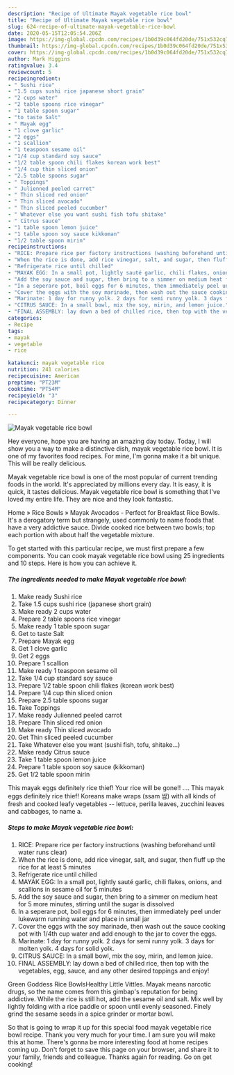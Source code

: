 ```yaml
---
description: "Recipe of Ultimate Mayak vegetable rice bowl"
title: "Recipe of Ultimate Mayak vegetable rice bowl"
slug: 624-recipe-of-ultimate-mayak-vegetable-rice-bowl
date: 2020-05-15T12:05:54.206Z
image: https://img-global.cpcdn.com/recipes/1b0d39c064fd20de/751x532cq70/mayak-vegetable-rice-bowl-recipe-main-photo.jpg
thumbnail: https://img-global.cpcdn.com/recipes/1b0d39c064fd20de/751x532cq70/mayak-vegetable-rice-bowl-recipe-main-photo.jpg
cover: https://img-global.cpcdn.com/recipes/1b0d39c064fd20de/751x532cq70/mayak-vegetable-rice-bowl-recipe-main-photo.jpg
author: Mark Higgins
ratingvalue: 3.4
reviewcount: 5
recipeingredient:
- " Sushi rice"
- "1.5 cups sushi rice japanese short grain"
- "2 cups water"
- "2 table spoons rice vinegar"
- "1 table spoon sugar"
- "to taste Salt"
- " Mayak egg"
- "1 clove garlic"
- "2 eggs"
- "1 scallion"
- "1 teaspoon sesame oil"
- "1/4 cup standard soy sauce"
- "1/2 table spoon chili flakes korean work best"
- "1/4 cup thin sliced onion"
- "2.5 table spoons sugar"
- " Toppings"
- " Julienned peeled carrot"
- " Thin sliced red onion"
- " Thin sliced avocado"
- " Thin sliced peeled cucumber"
- " Whatever else you want sushi fish tofu shitake"
- " Citrus sauce"
- "1 table spoon lemon juice"
- "1 table spoon soy sauce kikkoman"
- "1/2 table spoon mirin"
recipeinstructions:
- "RICE: Prepare rice per factory instructions (washing beforehand until water runs clear)"
- "When the rice is done, add rice vinegar, salt, and sugar, then fluff up the rice for at least 5 minutes"
- "Refrigerate rice until chilled"
- "MAYAK EGG: In a small pot, lightly sauté garlic, chili flakes, onions, and scallions in sesame oil for 5 minutes"
- "Add the soy sauce and sugar, then bring to a simmer on medium heat for 5 more minutes, stirring until the sugar is dissolved"
- "In a seperare pot, boil eggs for 6 minutes, then immediately peel under lukewarm running water and place in small jar"
- "Cover the eggs with the soy marinade, then wash out the sauce cooking pot with 1/4th cup water and add enough to the jar to cover the eggs."
- "Marinate: 1 day for runny yolk. 2 days for semi runny yolk. 3 days for molten yolk. 4 days for solid yolk."
- "CITRUS SAUCE: In a small bowl, mix the soy, mirin, and lemon juice."
- "FINAL ASSEMBLY: lay down a bed of chilled rice, then top with the vegetables, egg, sauce, and any other desired toppings and enjoy!"
categories:
- Recipe
tags:
- mayak
- vegetable
- rice

katakunci: mayak vegetable rice 
nutrition: 241 calories
recipecuisine: American
preptime: "PT23M"
cooktime: "PT54M"
recipeyield: "3"
recipecategory: Dinner

---
```



![Mayak vegetable rice bowl](https://img-global.cpcdn.com/recipes/1b0d39c064fd20de/751x532cq70/mayak-vegetable-rice-bowl-recipe-main-photo.jpg)

Hey everyone, hope you are having an amazing day today. Today, I will show you a way to make a distinctive dish, mayak vegetable rice bowl. It is one of my favorites food recipes. For mine, I'm gonna make it a bit unique. This will be really delicious.

Mayak vegetable rice bowl is one of the most popular of current trending foods in the world. It's appreciated by millions every day. It is easy, it is quick, it tastes delicious. Mayak vegetable rice bowl is something that I've loved my entire life. They are nice and they look fantastic.

Home » Rice Bowls » Mayak Avocados - Perfect for Breakfast Rice Bowls. It&#39;s a derogatory term but strangely, used commonly to name foods that have a very addictive sauce. Divide cooked rice between two bowls; top each portion with about half the vegetable mixture.


To get started with this particular recipe, we must first prepare a few components. You can cook mayak vegetable rice bowl using 25 ingredients and 10 steps. Here is how you can achieve it.

<!--inarticleads1-->

##### The ingredients needed to make Mayak vegetable rice bowl:

1. Make ready  Sushi rice
1. Take 1.5 cups sushi rice (japanese short grain)
1. Make ready 2 cups water
1. Prepare 2 table spoons rice vinegar
1. Make ready 1 table spoon sugar
1. Get to taste Salt
1. Prepare  Mayak egg
1. Get 1 clove garlic
1. Get 2 eggs
1. Prepare 1 scallion
1. Make ready 1 teaspoon sesame oil
1. Take 1/4 cup standard soy sauce
1. Prepare 1/2 table spoon chili flakes (korean work best)
1. Prepare 1/4 cup thin sliced onion
1. Prepare 2.5 table spoons sugar
1. Take  Toppings
1. Make ready  Julienned peeled carrot
1. Prepare  Thin sliced red onion
1. Make ready  Thin sliced avocado
1. Get  Thin sliced peeled cucumber
1. Take  Whatever else you want (sushi fish, tofu, shitake...)
1. Make ready  Citrus sauce
1. Take 1 table spoon lemon juice
1. Prepare 1 table spoon soy sauce (kikkoman)
1. Get 1/2 table spoon mirin


This mayak eggs definitely rice thief! Your rice will be gone!! …. This mayak eggs definitely rice thief! Koreans make wraps (ssam 쌈) with all kinds of fresh and cooked leafy vegetables -- lettuce, perilla leaves, zucchini leaves and cabbages, to name a. 

<!--inarticleads2-->

##### Steps to make Mayak vegetable rice bowl:

1. RICE: Prepare rice per factory instructions (washing beforehand until water runs clear)
1. When the rice is done, add rice vinegar, salt, and sugar, then fluff up the rice for at least 5 minutes
1. Refrigerate rice until chilled
1. MAYAK EGG: In a small pot, lightly sauté garlic, chili flakes, onions, and scallions in sesame oil for 5 minutes
1. Add the soy sauce and sugar, then bring to a simmer on medium heat for 5 more minutes, stirring until the sugar is dissolved
1. In a seperare pot, boil eggs for 6 minutes, then immediately peel under lukewarm running water and place in small jar
1. Cover the eggs with the soy marinade, then wash out the sauce cooking pot with 1/4th cup water and add enough to the jar to cover the eggs.
1. Marinate: 1 day for runny yolk. 2 days for semi runny yolk. 3 days for molten yolk. 4 days for solid yolk.
1. CITRUS SAUCE: In a small bowl, mix the soy, mirin, and lemon juice.
1. FINAL ASSEMBLY: lay down a bed of chilled rice, then top with the vegetables, egg, sauce, and any other desired toppings and enjoy!


Green Goddess Rice BowlsHealthy Little Vittles. Mayak means narcotic drugs, so the name comes from this gimbap&#39;s reputation for being addictive. While the rice is still hot, add the sesame oil and salt. Mix well by lightly folding with a rice paddle or spoon until evenly seasoned. Finely grind the sesame seeds in a spice grinder or mortar bowl. 

So that is going to wrap it up for this special food mayak vegetable rice bowl recipe. Thank you very much for your time. I am sure you will make this at home. There's gonna be more interesting food at home recipes coming up. Don't forget to save this page on your browser, and share it to your family, friends and colleague. Thanks again for reading. Go on get cooking!
